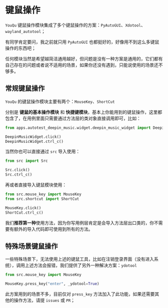# 键鼠操作

`YouQu` 键鼠操作模块集成了多个键鼠操作的方案：`PyAutoGUI`、`Xdotool`、`wayland_autotool`；

有同学肯定要问，我之前就只用 `PyAutoGUI` 也都挺好的，好像用不到这么多键鼠操作的东西吧；

任何模块当然是希望越简洁通用越好，但问题是没有一种方案是通用的，它们都有自己存在的问题或者说不适用的场景，如果你还没有遇到，只能说使用的场景还不够多。

## 常规键鼠操作

`YouQu` 的键鼠操作模块主要有两个：`MouseKey`、`ShortCut`

分别是 **键鼠的基本操作模块** 和 **快捷键模块**，基本上你能用到的键鼠操作，这里都包含了，在用例里面只需要通过方法层的类对象直接调用即可，比如：

```python
from apps.autotest_deepin_music.widget.deepin_music_widget import DeepinMusicWidget

DeepinMusicWidget.click()
DeepinMusicWidget.ctrl_c()
```

当然你也可以直接通过 `src` 导入使用：

```python
from src import Src

Src.click()
Src.ctrl_c()
```

再或者直接导入键鼠模块使用：

```python
from src.mouse_key import MouseKey
from src.shortcut import ShortCut

MouseKey.click()
ShortCut.ctrl_c()
```

我们**推荐第一种**使用方法，因为你写用例层肯定是会导入方法层出口类的，你不需要有额外的导入代码即可使用到所有的方法。

## 特殊场景键鼠操作

一些特殊场景下，无法使用上述的键鼠工具，比如在注销登录界面（没有进入系统），调用上述方法会报错，我们提供了另外一种解决方案：`ydotool`

```python
from src.mouse_key import MouseKey

MouseKey.press_key("enter", _ydotool=True)
```

此方案用到的场景不多，目前仅对 `press_key` 方法加入了此功能，如果还需要其他的操作方法，请提 `issues` 或 `PR`；
